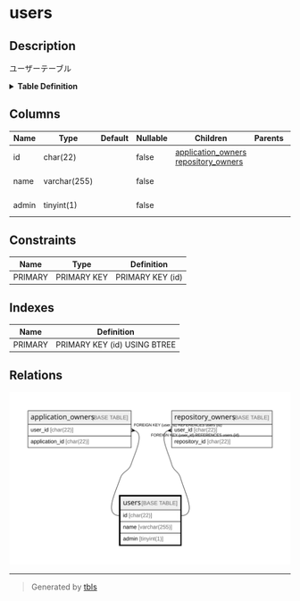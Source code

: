 # users

## Description

ユーザーテーブル

<details>
<summary><strong>Table Definition</strong></summary>

```sql
CREATE TABLE `users` (
  `id` char(22) NOT NULL COMMENT 'ユーザーID',
  `name` varchar(255) NOT NULL COMMENT 'ユーザー名',
  `admin` tinyint(1) NOT NULL COMMENT 'Admin Flag',
  PRIMARY KEY (`id`)
) ENGINE=InnoDB DEFAULT CHARSET=utf8mb4 COLLATE=utf8mb4_general_ci COMMENT='ユーザーテーブル'
```

</details>

## Columns

| Name | Type | Default | Nullable | Children | Parents | Comment |
| ---- | ---- | ------- | -------- | -------- | ------- | ------- |
| id | char(22) |  | false | [application_owners](application_owners.md) [repository_owners](repository_owners.md) |  | ユーザーID |
| name | varchar(255) |  | false |  |  | ユーザー名 |
| admin | tinyint(1) |  | false |  |  | Admin Flag |

## Constraints

| Name | Type | Definition |
| ---- | ---- | ---------- |
| PRIMARY | PRIMARY KEY | PRIMARY KEY (id) |

## Indexes

| Name | Definition |
| ---- | ---------- |
| PRIMARY | PRIMARY KEY (id) USING BTREE |

## Relations

![er](users.svg)

---

> Generated by [tbls](https://github.com/k1LoW/tbls)
